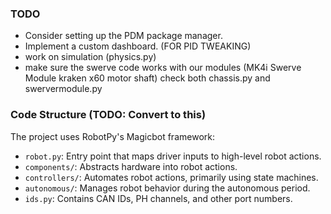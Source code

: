 ### TODO

- Consider setting up the PDM package manager.
- Implement a custom dashboard. (FOR PID TWEAKING)
- work on simulation (physics.py)
- make sure the swerve code works with our modules (MK4i Swerve Module kraken x60 motor shaft) check both chassis.py and swervermodule.py

### Code Structure (TODO: Convert to this)

The project uses RobotPy's Magicbot framework:

- `robot.py`: Entry point that maps driver inputs to high-level robot actions.
- `components/`: Abstracts hardware into robot actions.
- `controllers/`: Automates robot actions, primarily using state machines.
- `autonomous/`: Manages robot behavior during the autonomous period.
- `ids.py`: Contains CAN IDs, PH channels, and other port numbers.
